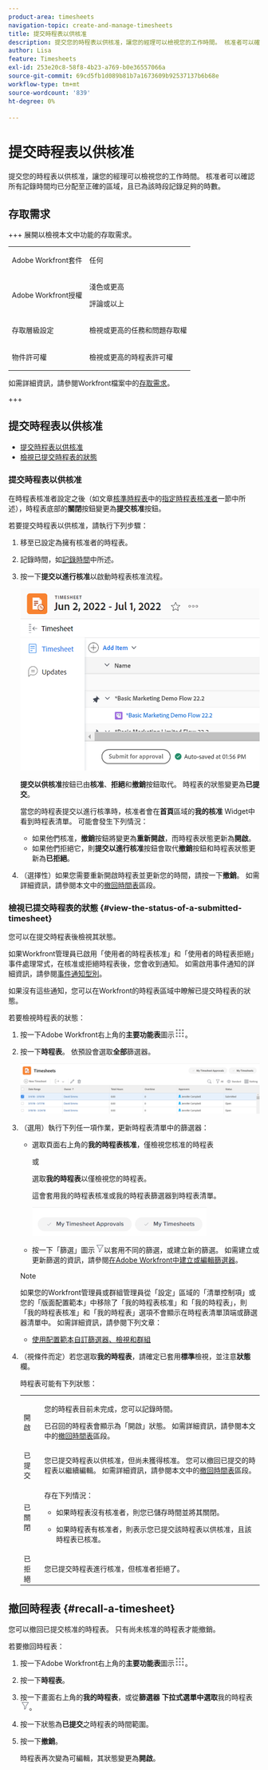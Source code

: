 ```yaml
---
product-area: timesheets
navigation-topic: create-and-manage-timesheets
title: 提交時程表以供核准
description: 提交您的時程表以供核准，讓您的經理可以檢視您的工作時間。 核准者可以確認所有記錄時間均已分配至正確的區域，且已為該時段記錄足夠的時數。
author: Lisa
feature: Timesheets
exl-id: 253e20c8-58f8-4b23-a769-b0e36557066a
source-git-commit: 69cd5fb1d089b81b7a1673609b92537137b6b68e
workflow-type: tm+mt
source-wordcount: '839'
ht-degree: 0%

---
```


# 提交時程表以供核准

<!--Audited: 8/2024-->

提交您的時程表以供核准，讓您的經理可以檢視您的工作時間。 核准者可以確認所有記錄時間均已分配至正確的區域，且已為該時段記錄足夠的時數。

## 存取需求

+++ 展開以檢視本文中功能的存取需求。

<table style="table-layout:auto"> 
 <col> 
 <col> 
 <tbody> 
  <tr> 
   <td>Adobe Workfront套件</td> 
   <td> <p>任何</p> </td> 
  </tr> 
  <tr> 
   <td>Adobe Workfront授權</td> 
   <td> <p>淺色或更高 </p>
   <p>評論或以上 </p>
  </tr> 
  <tr> 
   <td>存取層級設定</td> 
   <td> <p>檢視或更高的任務和問題存取權 </p> </td> 
  </tr> 
  <tr> 
   <td>物件許可權</td> 
   <td> <p>檢視或更高的時程表許可權</p> </td> 
  </tr> 
 </tbody> 
</table>

如需詳細資訊，請參閱Workfront檔案中的[存取需求](/help/quicksilver/administration-and-setup/add-users/access-levels-and-object-permissions/access-level-requirements-in-documentation.md)。

+++

## 提交時程表以供核准

* [提交時程表以供核准](#submit-a-timesheet-for-approval)
* [檢視已提交時程表的狀態](#view-the-status-of-a-submitted-timesheet)

### 提交時程表以供核准

在時程表核准者設定之後（如文章[核準時程表](../../timesheets/create-and-manage-timesheets/timesheet-approvals.md#designating-a-timesheet-approver)中的[指定時程表核准者](../../timesheets/create-and-manage-timesheets/timesheet-approvals.md)一節中所述），時程表底部的&#x200B;**關閉**&#x200B;按鈕變更為&#x200B;**提交核准**&#x200B;按鈕。

若要提交時程表以供核准，請執行下列步驟：

1. 移至已設定為擁有核准者的時程表。
1. 記錄時間，如[記錄時間](../../timesheets/create-and-manage-timesheets/log-time.md)中所述。
1. 按一下&#x200B;**提交以進行核准**&#x200B;以啟動時程表核准流程。

   ![](assets/submit-for-approval-button-on-timesheet-nwe.png)

   **提交以供核准**&#x200B;按鈕已由&#x200B;**核准**、**拒絕**&#x200B;和&#x200B;**撤銷**&#x200B;按鈕取代。 時程表的狀態變更為&#x200B;**已提交**。

   當您的時程表提交以進行核準時，核准者會在&#x200B;**首頁**&#x200B;區域的&#x200B;**我的核准** Widget中看到時程表清單。 可能會發生下列情況：

   * 如果他們核准，**撤銷**&#x200B;按鈕將變更為&#x200B;**重新開啟**，而時程表狀態更新為&#x200B;**開啟**。
   * 如果他們拒絕它，則&#x200B;**提交以進行核准**&#x200B;按鈕會取代&#x200B;**撤銷**&#x200B;按鈕和時程表狀態更新為&#x200B;**已拒絕**。

1. （選擇性）如果您需要重新開啟時程表並更新您的時間，請按一下&#x200B;**撤銷**。 如需詳細資訊，請參閱本文中的[撤回時間表](#recall-a-timesheet)區段。

### 檢視已提交時程表的狀態 {#view-the-status-of-a-submitted-timesheet}

您可以在提交時程表後檢視其狀態。

如果Workfront管理員已啟用「使用者的時程表核准」和「使用者的時程表拒絕」事件處理常式，在核准或拒絕時程表後，您會收到通知。 如需啟用事件通知的詳細資訊，請參閱[事件通知型別](../../administration-and-setup/manage-workfront/emails/event-notifications-available-in-wf.md)。

如果沒有這些通知，您可以在Workfront的時程表區域中瞭解已提交時程表的狀態。

若要檢視時程表的狀態：

1. 按一下Adobe Workfront右上角的&#x200B;**主要功能表**&#x200B;圖示![](assets/main-menu-icon.png)。
1. 按一下&#x200B;**時程表**。 依預設會選取&#x200B;**全部**&#x200B;篩選器。

   ![](assets/timesheet-list-one-timesheet-selected-nwe-350x70.png)

1. （選用）執行下列任一項作業，更新時程表清單中的篩選器：

   * 選取頁面右上角的&#x200B;**我的時程表核准**，僅檢視您核准的時程表

     或

     選取&#x200B;**我的時程表**&#x200B;以僅檢視您的時程表。

     這會套用我的時程表核准或我的時程表篩選器到時程表清單。

     ![](assets/my-timesheet-approvals-my-timesheets-pills-on-timesheets-list-nwe-350x58.png)

   * 按一下「篩選」圖示![](assets/filter-nwepng.png)以套用不同的篩選，或建立新的篩選。 如需建立或更新篩選的資訊，請參閱[在Adobe Workfront中建立或編輯篩選器](../../reports-and-dashboards/reports/reporting-elements/create-filters.md)。

   >[!NOTE]
   >
   >如果您的Workfront管理員或群組管理員從「設定」區域的「清單控制項」或您的「版面配置範本」中移除了「我的時程表核准」和「我的時程表」，則「我的時程表核准」和「我的時程表」選項不會顯示在時程表清單頂端或篩選器清單中。 如需詳細資訊，請參閱下列文章：
   >
   >   
   >   
   >   * [使用配置範本自訂篩選器、檢視和群組](../../administration-and-setup/customize-workfront/use-layout-templates/customize-fvg-list-controls-layout-template.md)
   >   
   >

1. （視條件而定）若您選取&#x200B;**我的時程表**，請確定已套用&#x200B;**標準**&#x200B;檢視，並注意&#x200B;**狀態**&#x200B;欄。

   時程表可能有下列狀態：

   <table style="table-layout:auto"> 
    <col> 
    <col> 
    <tbody> 
     <tr> 
      <td role="rowheader">開啟</td> 
      <td> <p>您的時程表目前未完成，您可以記錄時間。 </p> <p>已召回的時程表會顯示為「開啟」狀態。 如需詳細資訊，請參閱本文中的<a href="#recall-a-timesheet" class="MCXref xref">撤回時間表</a>區段。 </p> </td> 
     </tr> 
     <tr> 
      <td role="rowheader">已提交</td> 
      <td>您已提交時程表以供核准，但尚未獲得核准。 您可以撤回已提交的時程表以繼續編輯。 如需詳細資訊，請參閱本文中的<a href="#recall-a-timesheet" class="MCXref xref">撤回時間表</a>區段。 </td> 
     </tr> 
     <tr> 
      <td role="rowheader">已關閉</td> 
      <td> <p>存在下列情況：</p> 
       <ul> 
        <li> <p>如果時程表沒有核准者，則您已儲存時間並將其關閉。</p> </li> 
        <li> <p>如果時程表有核准者，則表示您已提交該時程表以供核准，且該時程表已核准。</p> </li> 
       </ul> </td> 
     </tr> 
     <tr> 
      <td role="rowheader">已拒絕</td> 
      <td>您已提交時程表進行核准，但核准者拒絕了。</td> 
     </tr> 
    </tbody> 
   </table>

## 撤回時程表 {#recall-a-timesheet}

您可以撤回已提交核准的時程表。 只有尚未核准的時程表才能撤銷。

若要撤回時程表：

1. 按一下Adobe Workfront右上角的&#x200B;**主要功能表**&#x200B;圖示![](assets/main-menu-icon.png)。

1. 按一下&#x200B;**時程表**。
1. 按一下畫面右上角的&#x200B;**我的時程表**，或從&#x200B;**篩選器** **下拉式選單中選取**&#x200B;我的時程表![](assets/filter-nwepng.png)。
1. 按一下狀態為&#x200B;**已提交**&#x200B;之時程表的時間範圍。
1. 按一下&#x200B;**撤銷**。

   時程表再次變為可編輯，其狀態變更為&#x200B;**開啟**。
